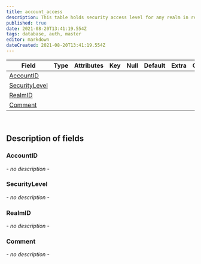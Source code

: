 ```yaml
---
title: account_access
description: This table holds security access level for any realm in realmlist table.
published: true
date: 2021-08-20T13:41:19.554Z
tags: database, auth, master
editor: markdown
dateCreated: 2021-08-20T13:41:19.554Z
---
```


| Field | Type | Attributes | Key | Null | Default | Extra | Comment |
|---|---|---|---|---|---|---|---|
| [AccountID](#AccountID) |  |  |  |  |  |  |  |
| [SecurityLevel](#SecurityLevel) |  |  |  |  |  |  |  |
| [RealmID](#SecurityLevel) |  |  |  |  |  |  |  |
| [Comment](#SecurityLevel) |  |  |  |  |  |  |  |

&nbsp;
## Description of fields

### AccountID
*- no description -*
&nbsp;

### SecurityLevel
*- no description -*
&nbsp;

### RealmID
*- no description -*
&nbsp;

### Comment
*- no description -*
&nbsp;
